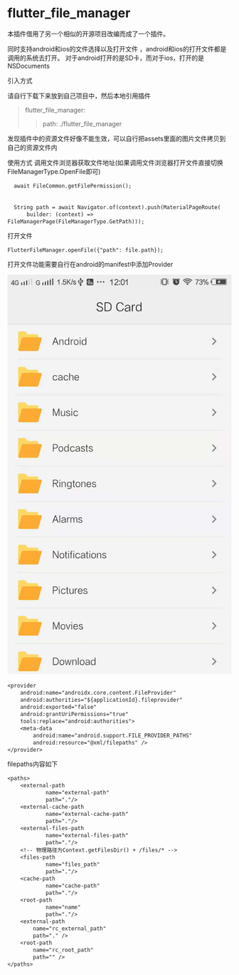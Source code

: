 # flutter_file_manager

本插件借用了另一个相似的开源项目改编而成了一个插件。

同时支持android和ios的文件选择以及打开文件 ，android和ios的打开文件都是调用的系统去打开。
对于android打开的是SD卡，而对于ios，打开的是NSDocuments

引入方式

请自行下载下来放到自己项目中，然后本地引用插件
>flutter_file_manager:
>>path: ./flutter_file_manager

发现插件中的资源文件好像不能生效，可以自行把assets里面的图片文件拷贝到自己的资源文件内


使用方式
    调用文件浏览器获取文件地址(如果调用文件浏览器打开文件直接切换FileManagerType.OpenFile即可)

```
  await FileCommon.getFilePermission();


  String path = await Navigator.of(context).push(MaterialPageRoute(
      builder: (context) => FileManagerPage(FileManagerType.GetPath)));
```


打开文件
```
FlutterFileManager.openFile({"path": file.path});
```

打开文件功能需要自行在android的manifest中添加Provider


![Image](https://github.com/shenhuaxiyuan/flutter_file_manager/blob/master/image.jpg)

```
<provider
    android:name="androidx.core.content.FileProvider"
    android:authorities="${applicationId}.fileprovider"
    android:exported="false"
    android:grantUriPermissions="true"
    tools:replace="android:authorities">
    <meta-data
        android:name="android.support.FILE_PROVIDER_PATHS"
        android:resource="@xml/filepaths" />
</provider>
```

filepaths内容如下
```
<paths>
    <external-path
            name="external-path"
            path="."/>
    <external-cache-path
            name="external-cache-path"
            path="."/>
    <external-files-path
            name="external-files-path"
            path="."/>
    <!-- 物理路径为Context.getFilesDir() + /files/* -->
    <files-path
            name="files_path"
            path="."/>
    <cache-path
            name="cache-path"
            path="."/>
    <root-path
            name="name"
            path="."/>
    <external-path
        name="rc_external_path"
        path="." />
    <root-path
        name="rc_root_path"
        path="" />
</paths>
```